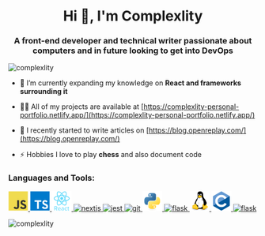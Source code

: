 <h1 align="center">Hi 👋, I'm Complexlity</h1>
<h3 align="center">A front-end developer and technical writer passionate about computers and in future looking to get into DevOps</h3>

<p align="left"> <img src="https://komarev.com/ghpvc/?username=complexlity&label=Profile%20views&color=0e75b6&style=flat" alt="complexlity" /> </p>

- 🌱 I’m currently expanding my knowledge on **React and frameworks surrounding it**

- 👨‍💻 All of my projects are available at [https://complexlity-personal-portfolio.netlify.app/](https://complexlity-personal-portfolio.netlify.app/)

- 📝 I recently started to write articles on [https://blog.openreplay.com/](https://blog.openreplay.com/)

- ⚡ Hobbies I love to play **chess** and also document code
</p>

<h3 align="left">Languages and Tools:</h3>
<p align="left"> 
<a href="https://developer.mozilla.org/en-US/docs/Web/JavaScript" target="_blank" rel="noreferrer"> <img src="https://raw.githubusercontent.com/devicons/devicon/master/icons/javascript/javascript-original.svg" alt="javascript" width="40" height="40"/> </a><a href="https://www.typescriptlang.org/" target="_blank" rel="noreferrer"> <img src="https://raw.githubusercontent.com/devicons/devicon/master/icons/typescript/typescript-original.svg" alt="typescript" width="40" height="40"/> </a><a href="https://reactjs.org/" target="_blank" rel="noreferrer"> <img src="https://raw.githubusercontent.com/devicons/devicon/master/icons/react/react-original-wordmark.svg" alt="react" width="40" height="40"/> </a><a href="https://nextjs.org/" target="_blank" rel="noreferrer"> <img src="https://cdn.worldvectorlogo.com/logos/nextjs-2.svg" alt="nextjs" width="40" height="40"/> </a> <a href="https://jestjs.io" target="_blank" rel="noreferrer"> <img src="https://www.vectorlogo.zone/logos/jestjsio/jestjsio-icon.svg" alt="jest" width="40" height="40"/> </a>
<a href="https://git-scm.com/" target="_blank" rel="noreferrer"> <img src="https://www.vectorlogo.zone/logos/git-scm/git-scm-icon.svg" alt="git" width="40" height="40"/> </a> <a href="https://www.python.org" target="_blank" rel="noreferrer"> <img src="https://raw.githubusercontent.com/devicons/devicon/master/icons/python/python-original.svg" alt="python" width="40" height="40"/> </a> <a href="https://www.gnu.org/software/bash/" target="_blank" rel="noreferrer"> <img src="https://icon-library.com/images/bash-icon/bash-icon-22.jpg" alt="flask" width="40" height="40"/> </a>  
<a href="https://www.linux.org/" target="_blank" rel="noreferrer"> <img src="https://raw.githubusercontent.com/devicons/devicon/master/icons/linux/linux-original.svg" alt="linux" width="40" height="40"/> </a>
 <a href="https://www.cprogramming.com/" target="_blank" rel="noreferrer"> <img src="https://raw.githubusercontent.com/devicons/devicon/master/icons/c/c-original.svg" alt="c" width="40" height="40"/> </a> <a href="https://flask.palletsprojects.com/" target="_blank" rel="noreferrer"> <img src="https://www.vectorlogo.zone/logos/pocoo_flask/pocoo_flask-icon.svg" alt="flask" width="40" height="40"/> </a>   </p>

<p><img align="left" src="https://github-readme-stats.vercel.app/api/top-langs?username=complexlity&show_icons=true&locale=en&layout=compact" alt="complexlity" /></p>


